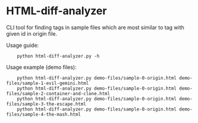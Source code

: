 # HTML-diff-analyzer

CLI tool for finding tags in sample files
  which are most similar to tag with given id in origin file.

Usage guide:
```
    python html-diff-analyzer.py -h
```

Usage example (demo files):
```
    python html-diff-analyzer.py demo-files/sample-0-origin.html demo-files/sample-1-evil-gemini.html
    python html-diff-analyzer.py demo-files/sample-0-origin.html demo-files/sample-2-container-and-clone.html
    python html-diff-analyzer.py demo-files/sample-0-origin.html demo-files/sample-3-the-escape.html
    python html-diff-analyzer.py demo-files/sample-0-origin.html demo-files/sample-4-the-mash.html
```
